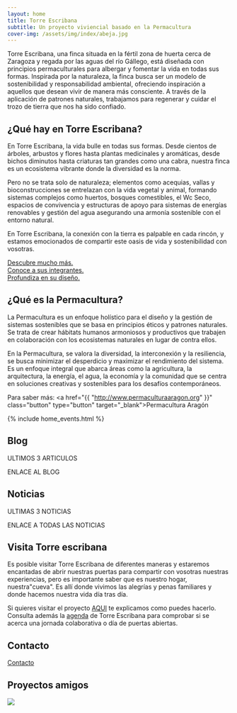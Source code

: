 ```yaml
---
layout: home
title: Torre Escribana
subtitle: Un proyecto viviencial basado en la Permacultura
cover-img: /assets/img/index/abeja.jpg
---
```


<link rel="icon" href="..\assets\img\favicon.png" type="image/x-icon">

Torre Escribana, una finca situada en la fértil zona de huerta cerca de Zaragoza y regada por las aguas del río Gállego, está diseñada con principios permaculturales para albergar y fomentar la vida en todas sus formas. Inspirada por la naturaleza, la finca busca ser un modelo de sostenibilidad y responsabilidad ambiental, ofreciendo inspiración a aquellos que desean vivir de manera más consciente. A través de la aplicación de patrones naturales, trabajamos para regenerar y cuidar el trozo de tierra que nos ha sido confiado.

## ¿Qué hay en Torre Escribana?

En Torre Escribana, la vida bulle en todas sus formas. Desde cientos de árboles, arbustos y flores hasta plantas medicinales y aromáticas, desde bichos diminutos hasta criaturas tan grandes como una cabra, nuestra finca es un ecosistema vibrante donde la diversidad es la norma.

Pero no se trata solo de naturaleza; elementos como acequias, vallas y bioconstrucciones se entrelazan con la vida vegetal y animal, formando sistemas complejos como huertos, bosques comestibles, el Wc Seco, espacios de convivencia y estructuras de apoyo para sistemas de energías renovables y gestión del agua asegurando una armonía sostenible con el entorno natural. 

En Torre Escribana, la conexión con la tierra es palpable en cada rincón, y estamos emocionados de compartir este oasis de vida y sostenibilidad con vosotras.

<a href="{{ '/proyecto ' | absolute_url  }}" class="button" type="button" >Descubre mucho más.  
</a>
<a href="{{ '/nosotras ' | absolute_url  }}" class="button" type="button" >Conoce a sus integrantes.  
  </a>
<a href="{{ '/diseno ' | absolute_url  }}" class="button" type="button" >Profundiza en su diseño.
</a>


## ¿Qué es la Permacultura?

La Permacultura es un enfoque holístico para el diseño y la gestión de sistemas sostenibles que se basa en principios éticos y patrones naturales. Se trata de crear hábitats humanos armoniosos y productivos que trabajen en colaboración con los ecosistemas naturales en lugar de contra ellos.

En la Permacultura, se valora la diversidad, la interconexión y la resiliencia, se busca minimizar el desperdicio y maximizar el rendimiento del sistema. Es un enfoque integral que abarca áreas como la agricultura, la arquitectura, la energía, el agua, la economía y la comunidad que se centra en soluciones creativas y sostenibles para los desafíos contemporáneos.

Para saber más: <a href="{{ "http://www.permaculturaaragon.org" }}" class="button" type="button" target="_blank">Permacultura Aragón
  </a>

{% include home_events.html %}

## Blog

ULTIMOS 3 ARTICULOS

ENLACE AL BLOG

## Noticias

ULTIMAS 3 NOTICIAS

ENLACE A TODAS LAS NOTICIAS

## Visita Torre escribana

Es posible visitar Torre Escribana de diferentes maneras y estaremos encantadas de abrir nuestras puertas para compartir con vosotras nuestras experiencias, pero es importante saber que es nuestro hogar, nuestra"cueva". Es allí donde vivimos las alegrías y penas familiares y donde hacemos nuestra vida día tras día.

Si quieres visitar el proyecto [AQUI](/visitas/) te explicamos como puedes hacerlo. Consulta además la [agenda](/agenda/) de Torre Escribana para comprobar si se acerca una jornada colaborativa o día de puertas abiertas.

## Contacto

[Contacto](/contacto/)

## Proyectos amigos

<div class="zoom-basico">
  <a href="http://www.permaculturaaragon.org/">  
    <img class="img2"
      src="..\assets\img\links\permacultura-aragon-logo.png"
       />      
</a>
</div>

